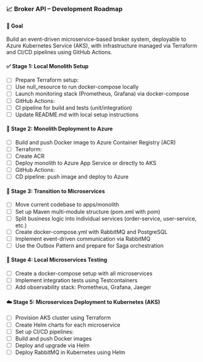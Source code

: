 ### 📈 Broker API – Development Roadmap

#### 🎯 Goal
Build an event-driven microservice-based broker system, deployable to Azure Kubernetes Service (AKS), with infrastructure managed via Terraform and CI/CD pipelines using GitHub Actions.

#### ✅ Stage 1: Local Monolith Setup
- [ ]	Prepare Terraform setup:
- [ ]	Use null_resource to run docker-compose locally
- [ ]	Launch monitoring stack (Prometheus, Grafana) via docker-compose
- [ ]	GitHub Actions:
- [ ]	CI pipeline for build and tests (unit/integration)
- [ ]	Update README.md with local setup instructions

#### 🚀 Stage 2: Monolith Deployment to Azure
- [ ]	Build and push Docker image to Azure Container Registry (ACR)
- [ ]	Terraform:
- [ ]	Create ACR
- [ ]	Deploy monolith to Azure App Service or directly to AKS
- [ ]	GitHub Actions:
- [ ]	CD pipeline: push image and deploy to Azure

#### 🔨 Stage 3: Transition to Microservices
- [ ]	Move current codebase to apps/monolith
- [ ]	Set up Maven multi-module structure (pom.xml with <packaging>pom</packaging>)
- [ ]	Split business logic into individual services (order-service, user-service, etc.)
- [ ]	Create docker-compose.yml with RabbitMQ and PostgreSQL
- [ ]	Implement event-driven communication via RabbitMQ
- [ ]	Use the Outbox Pattern and prepare for Saga orchestration

#### 🧪 Stage 4: Local Microservices Testing
- [ ]	Create a docker-compose setup with all microservices
- [ ]	Implement integration tests using Testcontainers
- [ ]	Add observability stack: Prometheus, Grafana, Jaeger

#### ☁️ Stage 5: Microservices Deployment to Kubernetes (AKS)
- [ ]	Provision AKS cluster using Terraform
- [ ]	Create Helm charts for each microservice
- [ ]	Set up CI/CD pipelines:
- [ ]	Build and push Docker images
- [ ]	Deploy and upgrade via Helm
- [ ]	Deploy RabbitMQ in Kubernetes using Helm
